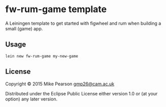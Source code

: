 # fw-rum-game template

A Leiningen template to get started with figwheel and rum when building a small (game) app.

## Usage

    lein new fw-rum-game my-new-game

## License

Copyright © 2015 Mike Pearson gmp26@cam.ac.uk

Distributed under the Eclipse Public License either version 1.0 or (at
your option) any later version.
